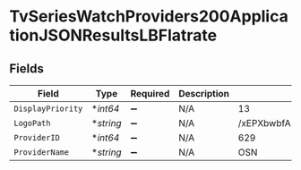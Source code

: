 # TvSeriesWatchProviders200ApplicationJSONResultsLBFlatrate


## Fields

| Field                           | Type                            | Required                        | Description                     | Example                         |
| ------------------------------- | ------------------------------- | ------------------------------- | ------------------------------- | ------------------------------- |
| `DisplayPriority`               | **int64*                        | :heavy_minus_sign:              | N/A                             | 13                              |
| `LogoPath`                      | **string*                       | :heavy_minus_sign:              | N/A                             | /xEPXbwbfABzPrUTWbgtDFH1NOa.jpg |
| `ProviderID`                    | **int64*                        | :heavy_minus_sign:              | N/A                             | 629                             |
| `ProviderName`                  | **string*                       | :heavy_minus_sign:              | N/A                             | OSN                             |
